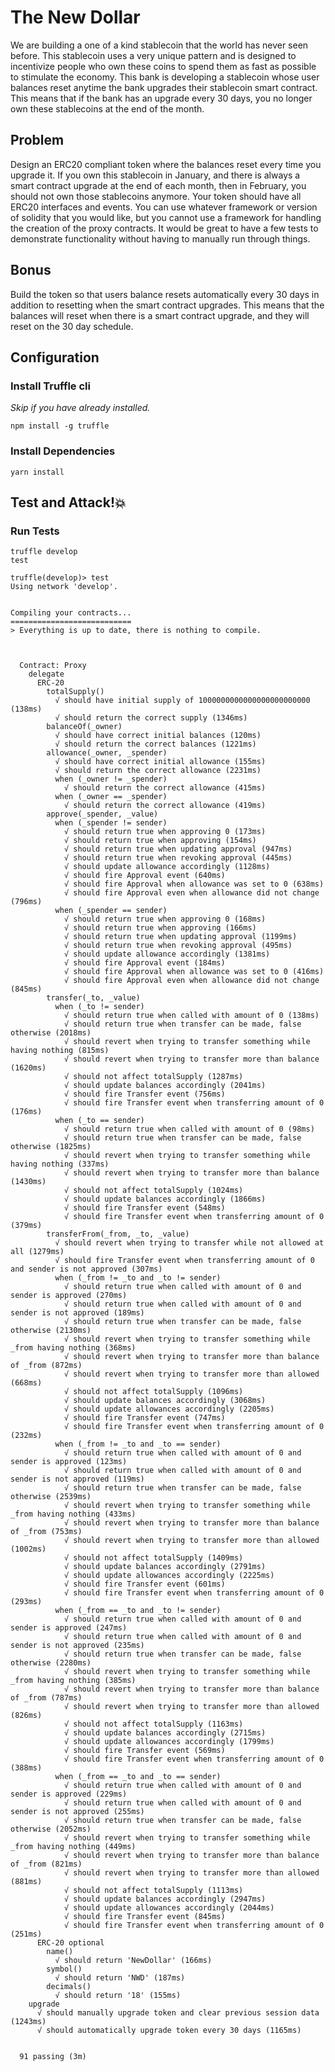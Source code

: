 # The New Dollar

We are building a one of a kind stablecoin that the world has never seen before. This stablecoin uses a very unique pattern and is designed to incentivize people who own these coins to spend them as fast as possible to stimulate the economy. This bank is developing a stablecoin whose user balances reset anytime the bank upgrades their stablecoin smart contract. This means that if the bank has an upgrade every 30 days, you no longer own these stablecoins at the end of the month.

## Problem

Design an ERC20 compliant token where the balances reset every time you upgrade it.
If you own this stablecoin in January, and there is always a smart contract upgrade at the end of each month, then in February, you should not own those stablecoins anymore. Your token should have all ERC20 interfaces and events. You can use whatever framework or version of solidity that you would like, but you cannot use a framework for handling the creation of the proxy contracts. It would be great to have a few tests to demonstrate functionality without having to manually run through things.

## Bonus
Build the token so that users balance resets automatically every 30 days in addition to resetting when the smart contract upgrades. This means that the balances will reset when there is a smart contract upgrade, and they will reset on the 30 day schedule.


## Configuration

### Install Truffle cli

_Skip if you have already installed._

```
npm install -g truffle
```

### Install Dependencies

```
yarn install
```

## Test and Attack!💥

### Run Tests

```
truffle develop
test
```

```
truffle(develop)> test
Using network 'develop'.


Compiling your contracts...
===========================
> Everything is up to date, there is nothing to compile.



  Contract: Proxy
    delegate
      ERC-20
        totalSupply()
          √ should have initial supply of 1000000000000000000000000 (138ms)
          √ should return the correct supply (1346ms)
        balanceOf(_owner)
          √ should have correct initial balances (120ms)
          √ should return the correct balances (1221ms)
        allowance(_owner, _spender)
          √ should have correct initial allowance (155ms)
          √ should return the correct allowance (2231ms)
          when (_owner != _spender)
            √ should return the correct allowance (415ms)
          when (_owner == _spender)
            √ should return the correct allowance (419ms)
        approve(_spender, _value)
          when (_spender != sender)
            √ should return true when approving 0 (173ms)
            √ should return true when approving (154ms)
            √ should return true when updating approval (947ms)
            √ should return true when revoking approval (445ms)
            √ should update allowance accordingly (1128ms)
            √ should fire Approval event (640ms)
            √ should fire Approval when allowance was set to 0 (638ms)
            √ should fire Approval even when allowance did not change (796ms)
          when (_spender == sender)
            √ should return true when approving 0 (168ms)
            √ should return true when approving (166ms)
            √ should return true when updating approval (1199ms)
            √ should return true when revoking approval (495ms)
            √ should update allowance accordingly (1381ms)
            √ should fire Approval event (184ms)
            √ should fire Approval when allowance was set to 0 (416ms)
            √ should fire Approval even when allowance did not change (845ms)
        transfer(_to, _value)
          when (_to != sender)
            √ should return true when called with amount of 0 (138ms)
            √ should return true when transfer can be made, false otherwise (2018ms)
            √ should revert when trying to transfer something while having nothing (815ms)
            √ should revert when trying to transfer more than balance (1620ms)
            √ should not affect totalSupply (1287ms)
            √ should update balances accordingly (2041ms)
            √ should fire Transfer event (756ms)
            √ should fire Transfer event when transferring amount of 0 (176ms)
          when (_to == sender)
            √ should return true when called with amount of 0 (98ms)
            √ should return true when transfer can be made, false otherwise (1825ms)
            √ should revert when trying to transfer something while having nothing (337ms)
            √ should revert when trying to transfer more than balance (1430ms)
            √ should not affect totalSupply (1024ms)
            √ should update balances accordingly (1866ms)
            √ should fire Transfer event (548ms)
            √ should fire Transfer event when transferring amount of 0 (379ms)
        transferFrom(_from, _to, _value)
          √ should revert when trying to transfer while not allowed at all (1279ms)
          √ should fire Transfer event when transferring amount of 0 and sender is not approved (307ms)
          when (_from != _to and _to != sender)
            √ should return true when called with amount of 0 and sender is approved (270ms)
            √ should return true when called with amount of 0 and sender is not approved (189ms)
            √ should return true when transfer can be made, false otherwise (2130ms)
            √ should revert when trying to transfer something while _from having nothing (368ms)
            √ should revert when trying to transfer more than balance of _from (872ms)
            √ should revert when trying to transfer more than allowed (668ms)
            √ should not affect totalSupply (1096ms)
            √ should update balances accordingly (3068ms)
            √ should update allowances accordingly (2205ms)
            √ should fire Transfer event (747ms)
            √ should fire Transfer event when transferring amount of 0 (232ms)
          when (_from != _to and _to == sender)
            √ should return true when called with amount of 0 and sender is approved (123ms)
            √ should return true when called with amount of 0 and sender is not approved (119ms)
            √ should return true when transfer can be made, false otherwise (2539ms)
            √ should revert when trying to transfer something while _from having nothing (433ms)
            √ should revert when trying to transfer more than balance of _from (753ms)
            √ should revert when trying to transfer more than allowed (1002ms)
            √ should not affect totalSupply (1409ms)
            √ should update balances accordingly (2791ms)
            √ should update allowances accordingly (2225ms)
            √ should fire Transfer event (601ms)
            √ should fire Transfer event when transferring amount of 0 (293ms)
          when (_from == _to and _to != sender)
            √ should return true when called with amount of 0 and sender is approved (247ms)
            √ should return true when called with amount of 0 and sender is not approved (235ms)
            √ should return true when transfer can be made, false otherwise (2280ms)
            √ should revert when trying to transfer something while _from having nothing (385ms)
            √ should revert when trying to transfer more than balance of _from (787ms)
            √ should revert when trying to transfer more than allowed (826ms)
            √ should not affect totalSupply (1163ms)
            √ should update balances accordingly (2715ms)
            √ should update allowances accordingly (1799ms)
            √ should fire Transfer event (569ms)
            √ should fire Transfer event when transferring amount of 0 (388ms)
          when (_from == _to and _to == sender)
            √ should return true when called with amount of 0 and sender is approved (229ms)
            √ should return true when called with amount of 0 and sender is not approved (255ms)
            √ should return true when transfer can be made, false otherwise (2052ms)
            √ should revert when trying to transfer something while _from having nothing (449ms)
            √ should revert when trying to transfer more than balance of _from (821ms)
            √ should revert when trying to transfer more than allowed (881ms)
            √ should not affect totalSupply (1113ms)
            √ should update balances accordingly (2947ms)
            √ should update allowances accordingly (2044ms)
            √ should fire Transfer event (845ms)
            √ should fire Transfer event when transferring amount of 0 (251ms)
      ERC-20 optional
        name()
          √ should return 'NewDollar' (166ms)
        symbol()
          √ should return 'NWD' (187ms)
        decimals()
          √ should return '18' (155ms)
    upgrade
      √ should manually upgrade token and clear previous session data (1243ms)
      √ should automatically upgrade token every 30 days (1165ms)


  91 passing (3m)

```
